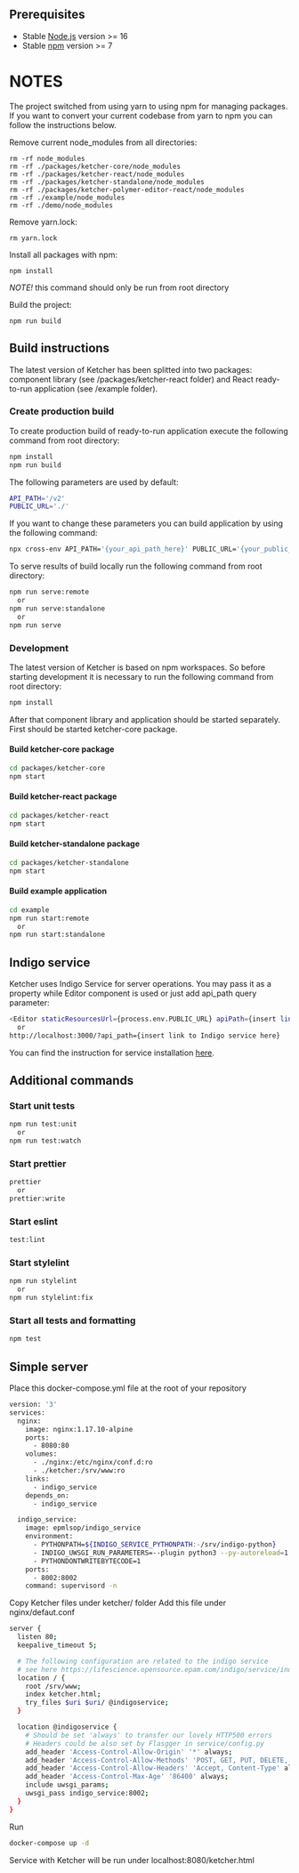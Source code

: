## Prerequisites

- Stable [Node.js](https://nodejs.org) version >= 16
- Stable [npm](https://npmjs.com) version >= 7

# NOTES

The project switched from using yarn to using npm for managing packages.
If you want to convert your current codebase from yarn to npm you can follow the instructions below.

Remove current node_modules from all directories:
```
rm -rf node_modules
rm -rf ./packages/ketcher-core/node_modules
rm -rf ./packages/ketcher-react/node_modules
rm -rf ./packages/ketcher-standalone/node_modules
rm -rf ./packages/ketcher-polymer-editor-react/node_modules
rm -rf ./example/node_modules
rm -rf ./demo/node_modules
```

Remove yarn.lock:
```
rm yarn.lock
```

Install all packages with npm:
```
npm install
```
*NOTE!* this command should only be run from root directory

Build the project:
```
npm run build
```

## Build instructions

The latest version of Ketcher has been splitted into two packages: component library (see /packages/ketcher-react folder) and React ready-to-run application (see /example folder).

### Create production build

To create production build of ready-to-run application execute the following command from root directory:

```sh
npm install
npm run build
```

The following parameters are used by default:

```sh
API_PATH='/v2'
PUBLIC_URL='./'
```

If you want to change these parameters you can build application by using the following command:

```sh
npx cross-env API_PATH='{your_api_path_here}' PUBLIC_URL='{your_public_url_here}' npm run build
```

To serve results of build locally run the following command from root directory:

```sh
npm run serve:remote
  or
npm run serve:standalone
  or
npm run serve
```

### Development

The latest version of Ketcher is based on npm workspaces. So before starting development it is necessary to run the following command from root directory:

```sh
npm install
```

After that component library and application should be started separately. First should be started ketcher-core package.

#### Build ketcher-core package

```sh
cd packages/ketcher-core
npm start
```

#### Build ketcher-react package

```sh
cd packages/ketcher-react
npm start
```

#### Build ketcher-standalone package

```sh
cd packages/ketcher-standalone
npm start
```

#### Build example application

```sh
cd example
npm run start:remote
  or
npm run start:standalone
```

## Indigo service

Ketcher uses Indigo Service for server operations.
You may pass it as a property while Editor component is used or just add api_path query parameter:

```sh
<Editor staticResourcesUrl={process.env.PUBLIC_URL} apiPath={insert link to Indigo service here} />
  or
http://localhost:3000/?api_path={insert link to Indigo service here}
```

You can find the instruction for service installation
[here](http://lifescience.opensource.epam.com/indigo/service/index.html).

## Additional commands

### Start unit tests

```sh
npm run test:unit
  or
npm run test:watch
```

### Start prettier

```sh
prettier
  or
prettier:write
```

### Start eslint

```sh
test:lint
```

### Start stylelint

```sh
npm run stylelint
  or
npm run stylelint:fix
```

### Start all tests and formatting

```sh
npm test
```

## Simple server

Place this docker-compose.yml file at the root of your repository

```sh
version: '3'
services:
  nginx:
    image: nginx:1.17.10-alpine
    ports:
      - 8080:80
    volumes:
      - ./nginx:/etc/nginx/conf.d:ro
      - ./ketcher:/srv/www:ro
    links:
      - indigo_service
    depends_on:
      - indigo_service

  indigo_service:
    image: epmlsop/indigo_service
    environment:
      - PYTHONPATH=${INDIGO_SERVICE_PYTHONPATH:-/srv/indigo-python}
      - INDIGO_UWSGI_RUN_PARAMETERS=--plugin python3 --py-autoreload=1
      - PYTHONDONTWRITEBYTECODE=1
    ports:
      - 8002:8002
    command: supervisord -n
```

Copy Ketcher files under ketcher/ folder
Add this file under nginx/defaut.conf

```sh
server {
  listen 80;
  keepalive_timeout 5;

  # The following configuration are related to the indigo service
  # see here https://lifescience.opensource.epam.com/indigo/service/index.html
  location / {
    root /srv/www;
    index ketcher.html;
    try_files $uri $uri/ @indigoservice;
  }

  location @indigoservice {
    # Should be set 'always' to transfer our lovely HTTP500 errors
    # Headers could be also set by Flasgger in service/config.py
    add_header 'Access-Control-Allow-Origin' '*' always;
    add_header 'Access-Control-Allow-Methods' 'POST, GET, PUT, DELETE, OPTIONS' always;
    add_header 'Access-Control-Allow-Headers' 'Accept, Content-Type' always;
    add_header 'Access-Control-Max-Age' '86400' always;
    include uwsgi_params;
    uwsgi_pass indigo_service:8002;
  }
}
```

Run

```sh
docker-compose up -d
```

Service with Ketcher will be run under localhost:8080/ketcher.html
